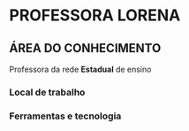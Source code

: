 # PROFESSORA LORENA

## ÁREA DO CONHECIMENTO
Professora da rede **Estadual** de ensino
### Local de trabalho
### Ferramentas e tecnologia 
